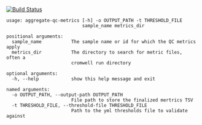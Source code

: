[![Build Status](https://travis-ci.org/genome/qc-metric-aggregator.svg?branch=master)](https://travis-ci.org/genome/qc-metric-aggregator)

    usage: aggregate-qc-metrics [-h] -o OUTPUT_PATH -t THRESHOLD_FILE
                                sample_name metrics_dir

    positional arguments:
      sample_name           The sample name or id for which the QC metrics apply
      metrics_dir           The directory to search for metric files, often a
                            cromwell run directory

    optional arguments:
      -h, --help            show this help message and exit

    named arguments:
      -o OUTPUT_PATH, --output-path OUTPUT_PATH
                            File path to store the finalized mertrics TSV
      -t THRESHOLD_FILE, --threshold-file THRESHOLD_FILE
                            Path to the yml thresholds file to validate against

